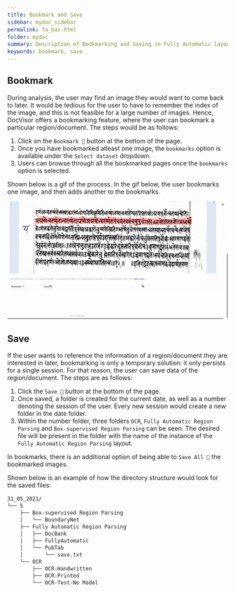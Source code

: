 ```yaml
---
title: Bookmark and Save
sidebar: mydoc_sidebar
permalink: fa_bas.html
folder: mydoc
summary: Description of Bookmarking and Saving in Fully Automatic layout.
keywords: bookmark, save
---
```


## Bookmark

During analysis, the user may find an image they would want to come back to later. It would be tedious for the user to have to remember the index of the image, and this is not feasible for a large number of images. Hence, DocVisor offers a bookmarking feature, where the user can bookmark a particular region/document. The steps would be as follows:

1. Click on the `Bookmark 🔖` button at the bottom of the page.
2. Once you have bookmarked atleast one image, the `bookmarks` option is available under the `Select dataset` dropdown.
3. Users can browse through all the bookmarked pages once the `bookmarks` option is selected.

Shown below is a gif of the process. In the gif below, the user bookmarks one image, and then adds another to the bookmarks.

![bookmark gif fully automatic](gifs/fa_bookmark.gif)

## Save

If the user wants to reference the information of a region/document they are interested in later, bookmarking is only a temporary solution: it only persists for a single session. For that reason, the user can save data of the region/document. The steps are as follows:

1. Click the `Save 💾` button at the bottom of the page.
2. Once saved, a folder is created for the current date, as well as a number denoting the session of the user. Every new session would create a new folder in the date folder.
3. Within the number folder, three folders `OCR`, `Fully Automatic Region Parsing` and `Box-supervised Region Parsing` can be seen. The desired file will be present in the folder with the name of the instance of the `Fully Automatic Region Parsing` layout.

In bookmarks, there is an additional option of being able to `Save All 💾` the bookmarked images.

Shown below is an example of how the directory structure would look for the saved files:

```
31_05_2021/
└── 5
    ├── Box-supervised Region Parsing
    │   └── BoundaryNet
    ├── Fully Automatic Region Parsing
    │   ├── DocBank
    │   ├── FullyAutomatic
    │   └── PubTab
    │       └── save.txt
    └── OCR
        ├── OCR-Handwritten
        ├── OCR-Printed
        └── OCR-Test-No Model
```